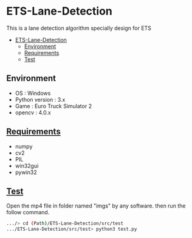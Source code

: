 # ETS-Lane-Detection

This is a lane detection algorithm specially design for ETS

- [ETS-Lane-Detection](#ets-lane-detection)
  - [Environment](#environment)
  - [Requirements](#requirements)
  - [Test](#test)

## Environment

- OS : Windows
- Python version : 3.x
- Game : Euro Truck Simulator 2
- opencv : 4.0.x

## [Requirements](requirements.txt)

- numpy
- cv2
- PIL
- win32gui
- pywin32

## [Test](src/test/test.py)

Open the mp4 file in folder named "imgs" by any software.
then run the follow command.

```bash
.../> cd (Path)/ETS-Lane-Detection/src/test
.../ETS-Lane-Detection/src/test> python3 test.py
```
